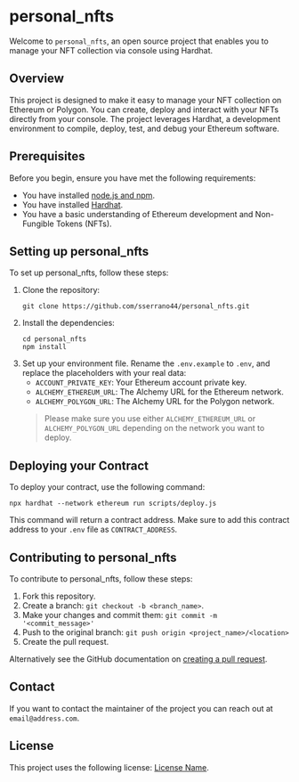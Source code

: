 # personal_nfts

Welcome to `personal_nfts`, an open source project that enables you to manage your NFT collection via console using Hardhat.

## Overview

This project is designed to make it easy to manage your NFT collection on Ethereum or Polygon. You can create, deploy and interact with your NFTs directly from your console. The project leverages Hardhat, a development environment to compile, deploy, test, and debug your Ethereum software.

## Prerequisites

Before you begin, ensure you have met the following requirements:

- You have installed [node.js and npm](https://nodejs.org/en/download/).
- You have installed [Hardhat](https://hardhat.org/getting-started/#overview).
- You have a basic understanding of Ethereum development and Non-Fungible Tokens (NFTs).

## Setting up personal_nfts

To set up personal_nfts, follow these steps:

1. Clone the repository:
    ```
    git clone https://github.com/sserrano44/personal_nfts.git
    ```
2. Install the dependencies:
    ```
    cd personal_nfts
    npm install
    ```
3. Set up your environment file. Rename the `.env.example` to `.env`, and replace the placeholders with your real data:
    - `ACCOUNT_PRIVATE_KEY`: Your Ethereum account private key.
    - `ALCHEMY_ETHEREUM_URL`: The Alchemy URL for the Ethereum network.
    - `ALCHEMY_POLYGON_URL`: The Alchemy URL for the Polygon network.
    > Please make sure you use either `ALCHEMY_ETHEREUM_URL` or `ALCHEMY_POLYGON_URL` depending on the network you want to deploy.

## Deploying your Contract

To deploy your contract, use the following command:

```
npx hardhat --network ethereum run scripts/deploy.js
```

This command will return a contract address. Make sure to add this contract address to your `.env` file as `CONTRACT_ADDRESS`.

## Contributing to personal_nfts

To contribute to personal_nfts, follow these steps:

1. Fork this repository.
2. Create a branch: `git checkout -b <branch_name>`.
3. Make your changes and commit them: `git commit -m '<commit_message>'`
4. Push to the original branch: `git push origin <project_name>/<location>`
5. Create the pull request.

Alternatively see the GitHub documentation on [creating a pull request](https://docs.github.com/en/github/collaborating-with-issues-and-pull-requests/creating-a-pull-request).

## Contact

If you want to contact the maintainer of the project you can reach out at `email@address.com`.

## License

This project uses the following license: [License Name](#).



